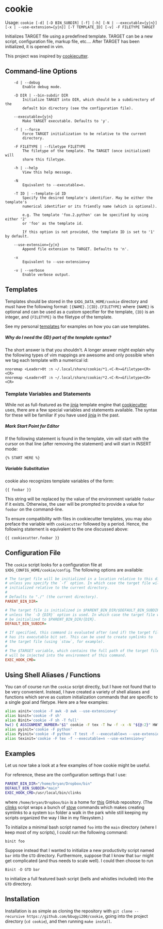 # cookie

Usage: `cookie [-d] [-D BIN_SUBDIR] [-f] [-h] [-N | --executable={y|n}] [-x | --use-extension={y|n}] [-T TEMPLATE_ID] [-v] -F FILETYPE TARGET`

Initializes TARGET file using a predefined template. TARGET can be a new script,
configuration file, markup file, etc.... After TARGET has been initialized, it
is opened in vim.

This project was inspired by [cookiecutter].

## Command-line Options
```
    -d | --debug
        Enable debug mode.

    -D DIR | --bin-subdir DIR
        Initialize TARGET into DIR, which should be a subdirectory of the
        default bin directory (see the configuration file).

    --executable={y|n}
        Make TARGET executable. Defaults to 'y'.

    -f | --force
        Force TARGET initialization to be relative to the current
        directory.

    -F FILETYPE | --filetype FILETYPE
        The filetype of the template. The TARGET (once initialized) will
        share this filetype.

    -h | --help
        View this help message.

    -N
        Equivalent to --executable=n.

    -T ID | --template-id ID
        Specify the desired template's identifier. May be either the template's
        numerical identifier or its friendly name (which is optional).

        e.g. The template 'foo.2.python' can be specified by using either '2'
        or 'foo' as the template id.

        If this option is not provided, the template ID is set to '1' by default.

    --use-extension={y|n}
        Append file extension to TARGET. Defaults to 'n'.

    -x
        Equivalent to --use-extension=y

    -v | --verbose
        Enable verbose output.
```

## Templates

Templates should be stored in the `$XDG_DATA_HOME/cookie` directory and must have
the following format: `[{NAME}.]{ID}.{FILETYPE}` where `{NAME}` is optional and
can be used as a custom specifier for the template, `{ID}` is an integer, and `{FILETYPE}` is the filetype of the template.

See my personal [templates] for examples on how you can use templates.

##### Why do I need the {ID} part of the template syntax?
The short answer is that you shouldn't. A longer answer might explain why the following types of vim mappings are awesome and only possible when we tag each template with a numerical id:
``` vim
nnoremap <Leader>0t :n ~/.local/share/cookie/*1.<C-R>=&filetype<CR><CR>
nnoremap <Leader>0T :n ~/.local/share/cookie/*2.<C-R>=&filetype<CR><CR>
```

### Template Variables and Statements
While not as full-featured as the [jinja] template engine that [cookiecutter] uses, there are a few special variables and statements available. The syntax for these will be familiar if you have used [jinja] in the past.

##### Mark Start Point for Editor
If the following statement is found in the template, vim will start with the cursor
on that line (after removing the statement) and will start in INSERT mode:
```
{% START HERE %}
```

##### Variable Substitution
cookie also recognizes template variables of the form:
```
{{ foobar }}
```
This string will be replaced by the value of the environment variable `foobar` if it exists. Otherwise, the user will be prompted to provide a value for `foobar` on the command-line.

To ensure compatibility with files in cookiecutter templates, you may also preface the variable with `cookiecutter` followed by a period. Hence, the following statement is equivalent to the one discussed above:
``` 
{{ cookiecutter.foobar }}
```


## Configuration File

The `cookie` script looks for a configuration file at `$XDG_CONFIG_HOME/cookie/config`. The following options are available:

``` ini
# The target file will be initialized in a location relative to this directory
# unless you specify the `-f` option. In which case the target file will be
# initialized relative to the current directory.
#
# Defaults to "./" (the current directory).
PARENT_BIN_DIR=

# The target file is initialized in $PARENT_BIN_DIR/$DEFAULT_BIN_SUBDIR
# unless the `-D {DIR}` option is used. In which case the target file will
# be initialized to $PARENT_BIN_DIR/{DIR}.
DEFAULT_BIN_SUBDIR=

# If specified, this command is evaluated after (and if) the target file
# has its executable bit set. This can be used to create symlinks to
# the target file (using `stow`, for example).
#
# The $TARGET variable, which contains the full path of the target file,
# will be injected into the environment of this command.
EXEC_HOOK_CMD=
```

## Using Shell Aliases / Functions

You can of course run the `cookie` script directly, but I have not found that to
be very convenient. Instead, I have created a variety of shell aliases and
functions which serve as custom initialization commands that are specific to a
single goal and filetype. Here are a few examples:

``` bash
alias ainit='cookie -F awk -D awk --use-extension=y'
alias binit='cookie -F sh'
alias Binit='cookie -F sh -T full'
hw() { ASSIGNMENT_NUMBER="$1" cookie -F tex -T hw -f -x -N "${@:2}" HW"$1"/hw"$1"; }
alias pyinit='cookie -F python'
alias Pyinit='cookie -F python -T test -f --executable=n --use-extension=y'
alias texinit='cookie -F tex -f --executable=n --use-extension=y'
```

## Examples

Let us now take a look at a few examples of how cookie might be useful. 

For reference, these are the configuration settings that I use:
``` bash
PARENT_BIN_DIR="/home/bryan/Dropbox/bin"
DEFAULT_BIN_SUBDIR="main"
EXEC_HOOK_CMD=/usr/local/bin/clinks
```
where `/home/bryan/Dropbox/bin` is a home for [this][scripts] GitHub repository. (The [clinks] script wraps a bunch of [stow] commands which makes creating symlinks to a system `bin` folder a walk in the park while still keeping my scripts organized the way I like in my filesystem.)

To initialize a minimal bash script named `foo` into the `main` directory (where I keep most of my scripts), I could run the following command:
```
binit foo
```
Suppose instead that I wanted to initialize a new productivity script named `bar` into the `GTD` directory. Furthermore, suppose that I know that `bar` might get complicated (and thus needs to scale well). I could then choose to run
```
Binit -D GTD bar
```
to initialize a full featured bash script (bells and whistles included) into the `GTD` directory.

## Installation

Installation is as simple as cloning the repository with `git clone --recursive https://github.com/bbugyi200/cookie`, going into the project directory (`cd cookie`), and then running `make install`.

[jinja]: https://github.com/pallets/jinja
[cookiecutter]: https://github.com/audreyr/cookiecutter
[scripts]: https://github.com/bbugyi200/scripts
[clinks]: https://github.com/bbugyi200/scripts/blob/master/main/clinks
[templates]: https://github.com/bbugyi200/dotfiles/tree/master/.local/share/cookie
[stow]: https://www.gnu.org/software/stow/manual/stow.html
